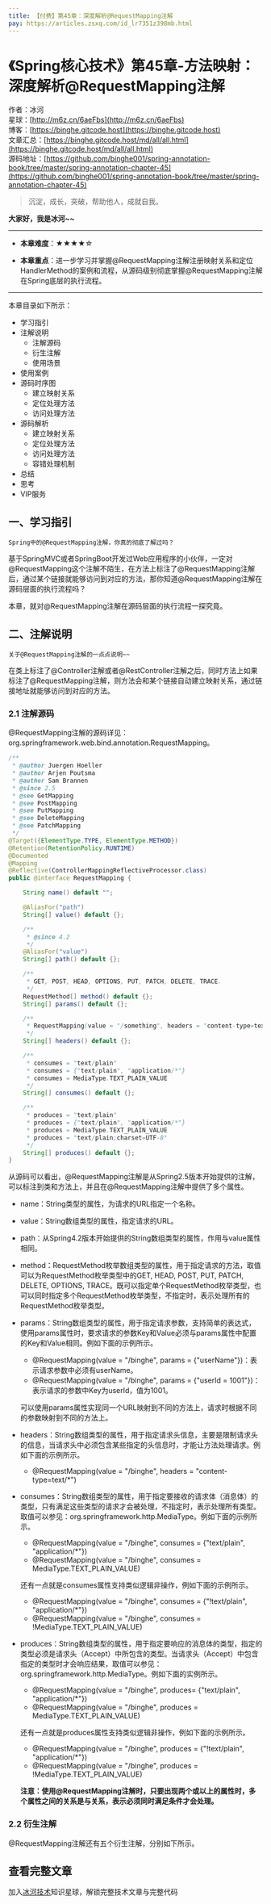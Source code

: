 ```yaml
---
title: 【付费】第45章：深度解析@RequestMapping注解
pay: https://articles.zsxq.com/id_lr7351z398mb.html
---
```


# 《Spring核心技术》第45章-方法映射：深度解析@RequestMapping注解

作者：冰河
<br/>星球：[http://m6z.cn/6aeFbs](http://m6z.cn/6aeFbs)
<br/>博客：[https://binghe.gitcode.host](https://binghe.gitcode.host)
<br/>文章汇总：[https://binghe.gitcode.host/md/all/all.html](https://binghe.gitcode.host/md/all/all.html)
<br/>源码地址：[https://github.com/binghe001/spring-annotation-book/tree/master/spring-annotation-chapter-45](https://github.com/binghe001/spring-annotation-book/tree/master/spring-annotation-chapter-45)

> 沉淀，成长，突破，帮助他人，成就自我。

**大家好，我是冰河~~**

------

* **本章难度**：★★★★☆

* **本章重点**：进一步学习并掌握@RequestMapping注解注册映射关系和定位HandlerMethod的案例和流程，从源码级别彻底掌握@RequestMapping注解在Spring底层的执行流程。

------

本章目录如下所示：

* 学习指引
* 注解说明
  * 注解源码
  * 衍生注解
  * 使用场景
* 使用案例
* 源码时序图
  * 建立映射关系
  * 定位处理方法
  * 访问处理方法
* 源码解析
  * 建立映射关系
  * 定位处理方法
  * 访问处理方法
  * 容错处理机制
* 总结
* 思考
* VIP服务

## 一、学习指引

`Spring中的@RequestMapping注解，你真的彻底了解过吗？`

基于SpringMVC或者SpringBoot开发过Web应用程序的小伙伴，一定对@RequestMapping这个注解不陌生，在方法上标注了@RequestMapping注解后，通过某个链接就能够访问到对应的方法，那你知道@RequestMapping注解在源码层面的执行流程吗？

本章，就对@RequestMapping注解在源码层面的执行流程一探究竟。

## 二、注解说明

`关于@RequestMapping注解的一点点说明~~`

在类上标注了@Controller注解或者@RestController注解之后，同时方法上如果标注了@RequestMapping注解，则方法会和某个链接自动建立映射关系，通过链接地址就能够访问到对应的方法。

### 2.1 注解源码

@RequestMapping注解的源码详见：org.springframework.web.bind.annotation.RequestMapping。

```java
/**
 * @author Juergen Hoeller
 * @author Arjen Poutsma
 * @author Sam Brannen
 * @since 2.5
 * @see GetMapping
 * @see PostMapping
 * @see PutMapping
 * @see DeleteMapping
 * @see PatchMapping
 */
@Target({ElementType.TYPE, ElementType.METHOD})
@Retention(RetentionPolicy.RUNTIME)
@Documented
@Mapping
@Reflective(ControllerMappingReflectiveProcessor.class)
public @interface RequestMapping {

	String name() default "";

	@AliasFor("path")
	String[] value() default {};

	/**
	 * @since 4.2
	 */
	@AliasFor("value")
	String[] path() default {};

	/**
	 * GET, POST, HEAD, OPTIONS, PUT, PATCH, DELETE, TRACE.
	 */
	RequestMethod[] method() default {};
	String[] params() default {};

	/**
	 * RequestMapping(value = "/something", headers = "content-type=text/*")
	 */
	String[] headers() default {};

	/**
	 * consumes = "text/plain"
	 * consumes = {"text/plain", "application/*"}
	 * consumes = MediaType.TEXT_PLAIN_VALUE
	 */
	String[] consumes() default {};

	/**
	 * produces = "text/plain"
	 * produces = {"text/plain", "application/*"}
	 * produces = MediaType.TEXT_PLAIN_VALUE
	 * produces = "text/plain;charset=UTF-8"
	 */
	String[] produces() default {};
}
```

从源码可以看出，@RequestMapping注解是从Spring2.5版本开始提供的注解，可以标注到类和方法上，并且在@RequestMapping注解中提供了多个属性。

* name：String类型的属性，为请求的URL指定一个名称。

* value：String数组类型的属性，指定请求的URL。

* path：从Spring4.2版本开始提供的String数组类型的属性，作用与value属性相同。

* method：RequestMethod枚举数组类型的属性，用于指定请求的方法，取值可以为RequestMethod枚举类型中的GET, HEAD, POST, PUT, PATCH, DELETE, OPTIONS, TRACE。既可以指定单个RequestMethod枚举类型，也可以同时指定多个RequestMethod枚举类型，不指定时，表示处理所有的RequestMethod枚举类型。

* params：String数组类型的属性，用于指定请求参数，支持简单的表达式，使用params属性时，要求请求的参数Key和Value必须与params属性中配置的Key和Value相同。例如下面的示例所示。

  * @RequestMapping(value = "/binghe", params = {"userName"})：表示请求参数中必须有userName。
  * @RequestMapping(value = "/binghe", params = {"userId = 1001"})：表示请求的参数中Key为userId，值为1001。

  可以使用params属性实现同一个URL映射到不同的方法上，请求时根据不同的参数映射到不同的方法上。

* headers：String数组类型的属性，用于指定请求头信息，主要是限制请求头的信息，当请求头中必须包含某些指定的头信息时，才能让方法处理请求。例如下面的示例所示。

  * @RequestMapping(value = "/binghe", headers = "content-type=text/*")

* consumes：String数组类型的属性，用于指定要接收的请求体（消息体）的类型，只有满足这些类型的请求才会被处理，不指定时，表示处理所有类型。取值可以参见：org.springframework.http.MediaType。例如下面的示例所示。

  * @RequestMapping(value = "/binghe", consumes = {"text/plain", "application/*"})
  * @RequestMapping(value = "/binghe", consumes = MediaType.TEXT_PLAIN_VALUE)

  还有一点就是consumes属性支持类似逻辑非操作，例如下面的示例所示。

  * @RequestMapping(value = "/binghe", consumes = {"!text/plain", "application/*"})
  * @RequestMapping(value = "/binghe", consumes = !MediaType.TEXT_PLAIN_VALUE)

* produces：String数组类型的属性，用于指定要响应的消息体的类型，指定的类型必须是请求头（Accept）中所包含的类型。当请求头（Accept）中包含指定的类型时才会响应结果，取值可以参见：org.springframework.http.MediaType。例如下面的实例所示。

  * @RequestMapping(value = "/binghe", produces= {"text/plain", "application/*"})
  * @RequestMapping(value = "/binghe", produces = MediaType.TEXT_PLAIN_VALUE)

  还有一点就是produces属性支持类似逻辑非操作，例如下面的示例所示。

  * @RequestMapping(value = "/binghe", produces = {"!text/plain", "application/*"})
  * @RequestMapping(value = "/binghe", produces = !MediaType.TEXT_PLAIN_VALUE)

  **注意：使用@RequestMapping注解时，只要出现两个或以上的属性时，多个属性之间的关系是与关系，表示必须同时满足条件才会处理。**

### 2.2 衍生注解

@RequestMapping注解还有五个衍生注解，分别如下所示。

## 查看完整文章

加入[冰河技术](http://m6z.cn/6aeFbs)知识星球，解锁完整技术文章与完整代码
